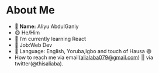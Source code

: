 # About Me

- 👤 **Name:** Aliyu AbdulGaniy
- 😄 He/Him
- 📍  I’m currently learning React
- 💼 Job:Web Dev
- 📣 Language: English, Yoruba,Igbo and touch of Hausa 😄
-  How to reach me via email(alialaba079@gmail.com) || via twitter(@thisaliaba).

<!---
alialaba/alialaba is a ✨ special ✨ repository because its `README.md` (this file) appears on your GitHub profile.
You can click the Preview link to take a look at 🌱your changes 📫.
--->
